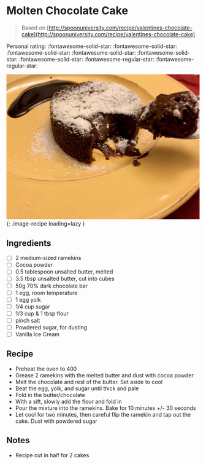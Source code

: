 <!-- Needs Manual Review -->

<!-- Do not modify sections with "AUTO-*". They are updated by make.py -->

# Molten Chocolate Cake

> Based on [http://spoonuniversity.com/recipe/valentines-chocolate-cake](http://spoonuniversity.com/recipe/valentines-chocolate-cake)

<!-- rating=3; (User can specify rating on scale of 1-5) -->
<!-- AUTO-UserRating -->
Personal rating: :fontawesome-solid-star: :fontawesome-solid-star: :fontawesome-solid-star: :fontawesome-solid-star: :fontawesome-solid-star: :fontawesome-solid-star: :fontawesome-regular-star: :fontawesome-regular-star:
<!-- /AUTO-UserRating -->

<!-- name_image=molten_chocolate_cake.jpeg; (User can specify image name) -->
<!-- AUTO-Image -->
![molten_chocolate_cake.jpeg](./molten_chocolate_cake.jpeg){: .image-recipe loading=lazy }
<!-- /AUTO-Image -->

## Ingredients

* [ ] 2 medium-sized ramekins
* [ ] Cocoa powder
* [ ] 0.5 tablespoon unsalted butter, melted
* [ ] 3.5 tbsp unsalted butter, cut into cubes
* [ ] 50g 70% dark chocolate bar
* [ ] 1 egg, room temperature
* [ ] 1 egg yolk
* [ ] 1/4 cup sugar
* [ ] 1/3 cup & 1 tbsp flour
* [ ] pinch salt
* [ ] Powdered sugar, for dusting
* [ ] Vanilla Ice Cream

## Recipe

* Preheat the oven to 400
* Grease 2 ramekins with the melted butter and dust with cocoa powder
* Melt the chocolate and rest of the butter. Set aside to cool
* Beat the egg, yolk, and sugar until thick and pale
* Fold in the butter/chocolate
* With a sift, slowly add the flour and fold in
* Pour the mixture into the ramekins. Bake for 10 minutes +/- 30 seconds
* Let cool for two minutes, then careful flip the ramekin and tap out the cake. Dust with powdered sugar

## Notes

* Recipe cut in half for 2 cakes
